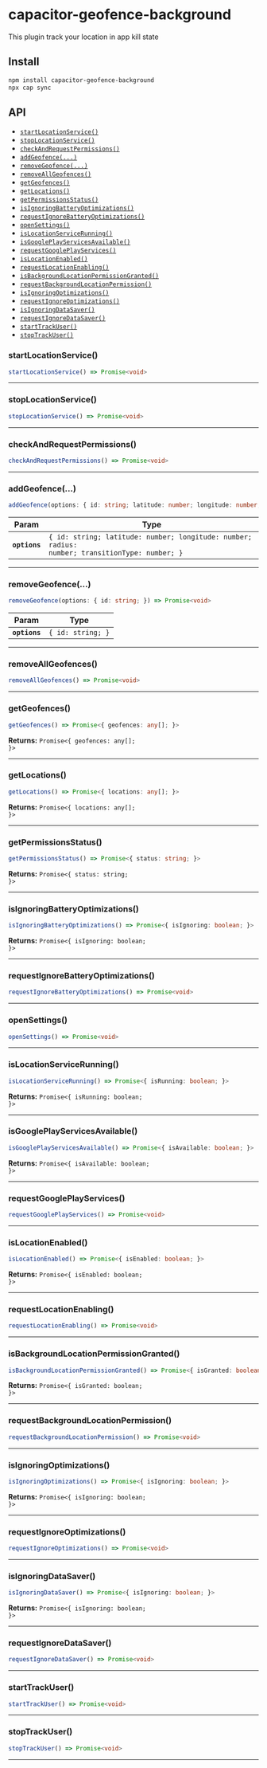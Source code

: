 # capacitor-geofence-background

This plugin track your location in app kill state

## Install

```bash
npm install capacitor-geofence-background
npx cap sync
```

## API

<docgen-index>

* [`startLocationService()`](#startlocationservice)
* [`stopLocationService()`](#stoplocationservice)
* [`checkAndRequestPermissions()`](#checkandrequestpermissions)
* [`addGeofence(...)`](#addgeofence)
* [`removeGeofence(...)`](#removegeofence)
* [`removeAllGeofences()`](#removeallgeofences)
* [`getGeofences()`](#getgeofences)
* [`getLocations()`](#getlocations)
* [`getPermissionsStatus()`](#getpermissionsstatus)
* [`isIgnoringBatteryOptimizations()`](#isignoringbatteryoptimizations)
* [`requestIgnoreBatteryOptimizations()`](#requestignorebatteryoptimizations)
* [`openSettings()`](#opensettings)
* [`isLocationServiceRunning()`](#islocationservicerunning)
* [`isGooglePlayServicesAvailable()`](#isgoogleplayservicesavailable)
* [`requestGooglePlayServices()`](#requestgoogleplayservices)
* [`isLocationEnabled()`](#islocationenabled)
* [`requestLocationEnabling()`](#requestlocationenabling)
* [`isBackgroundLocationPermissionGranted()`](#isbackgroundlocationpermissiongranted)
* [`requestBackgroundLocationPermission()`](#requestbackgroundlocationpermission)
* [`isIgnoringOptimizations()`](#isignoringoptimizations)
* [`requestIgnoreOptimizations()`](#requestignoreoptimizations)
* [`isIgnoringDataSaver()`](#isignoringdatasaver)
* [`requestIgnoreDataSaver()`](#requestignoredatasaver)
* [`startTrackUser()`](#starttrackuser)
* [`stopTrackUser()`](#stoptrackuser)

</docgen-index>

<docgen-api>
<!--Update the source file JSDoc comments and rerun docgen to update the docs below-->

### startLocationService()

```typescript
startLocationService() => Promise<void>
```

--------------------


### stopLocationService()

```typescript
stopLocationService() => Promise<void>
```

--------------------


### checkAndRequestPermissions()

```typescript
checkAndRequestPermissions() => Promise<void>
```

--------------------


### addGeofence(...)

```typescript
addGeofence(options: { id: string; latitude: number; longitude: number; radius: number; transitionType: number; }) => Promise<void>
```

| Param         | Type                                                                                                      |
| ------------- | --------------------------------------------------------------------------------------------------------- |
| **`options`** | <code>{ id: string; latitude: number; longitude: number; radius: number; transitionType: number; }</code> |

--------------------


### removeGeofence(...)

```typescript
removeGeofence(options: { id: string; }) => Promise<void>
```

| Param         | Type                         |
| ------------- | ---------------------------- |
| **`options`** | <code>{ id: string; }</code> |

--------------------


### removeAllGeofences()

```typescript
removeAllGeofences() => Promise<void>
```

--------------------


### getGeofences()

```typescript
getGeofences() => Promise<{ geofences: any[]; }>
```

**Returns:** <code>Promise&lt;{ geofences: any[]; }&gt;</code>

--------------------


### getLocations()

```typescript
getLocations() => Promise<{ locations: any[]; }>
```

**Returns:** <code>Promise&lt;{ locations: any[]; }&gt;</code>

--------------------


### getPermissionsStatus()

```typescript
getPermissionsStatus() => Promise<{ status: string; }>
```

**Returns:** <code>Promise&lt;{ status: string; }&gt;</code>

--------------------


### isIgnoringBatteryOptimizations()

```typescript
isIgnoringBatteryOptimizations() => Promise<{ isIgnoring: boolean; }>
```

**Returns:** <code>Promise&lt;{ isIgnoring: boolean; }&gt;</code>

--------------------


### requestIgnoreBatteryOptimizations()

```typescript
requestIgnoreBatteryOptimizations() => Promise<void>
```

--------------------


### openSettings()

```typescript
openSettings() => Promise<void>
```

--------------------


### isLocationServiceRunning()

```typescript
isLocationServiceRunning() => Promise<{ isRunning: boolean; }>
```

**Returns:** <code>Promise&lt;{ isRunning: boolean; }&gt;</code>

--------------------


### isGooglePlayServicesAvailable()

```typescript
isGooglePlayServicesAvailable() => Promise<{ isAvailable: boolean; }>
```

**Returns:** <code>Promise&lt;{ isAvailable: boolean; }&gt;</code>

--------------------


### requestGooglePlayServices()

```typescript
requestGooglePlayServices() => Promise<void>
```

--------------------


### isLocationEnabled()

```typescript
isLocationEnabled() => Promise<{ isEnabled: boolean; }>
```

**Returns:** <code>Promise&lt;{ isEnabled: boolean; }&gt;</code>

--------------------


### requestLocationEnabling()

```typescript
requestLocationEnabling() => Promise<void>
```

--------------------


### isBackgroundLocationPermissionGranted()

```typescript
isBackgroundLocationPermissionGranted() => Promise<{ isGranted: boolean; }>
```

**Returns:** <code>Promise&lt;{ isGranted: boolean; }&gt;</code>

--------------------


### requestBackgroundLocationPermission()

```typescript
requestBackgroundLocationPermission() => Promise<void>
```

--------------------


### isIgnoringOptimizations()

```typescript
isIgnoringOptimizations() => Promise<{ isIgnoring: boolean; }>
```

**Returns:** <code>Promise&lt;{ isIgnoring: boolean; }&gt;</code>

--------------------


### requestIgnoreOptimizations()

```typescript
requestIgnoreOptimizations() => Promise<void>
```

--------------------


### isIgnoringDataSaver()

```typescript
isIgnoringDataSaver() => Promise<{ isIgnoring: boolean; }>
```

**Returns:** <code>Promise&lt;{ isIgnoring: boolean; }&gt;</code>

--------------------


### requestIgnoreDataSaver()

```typescript
requestIgnoreDataSaver() => Promise<void>
```

--------------------


### startTrackUser()

```typescript
startTrackUser() => Promise<void>
```

--------------------


### stopTrackUser()

```typescript
stopTrackUser() => Promise<void>
```

--------------------

</docgen-api>
